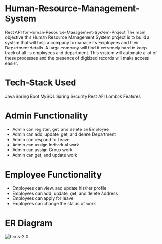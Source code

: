 # Human-Resource-Management-System

Rest API for Human-Resource-Management-System-Project
The main objective this Human Resource Management System project is to build a system that will help a company to manage its Employees and their Department details. A large company will find it extremely hard to keep track of all its employees and department. This system will automate a lot of these processes and the presence of digitized records will make access easier.


# Tech-Stack Used
Java
Spring Boot
MySQL
Spring Security
Rest API
Lombok
Features
# Admin Functionality
* Admin can register, get, and delete an Employee
* Admin can add, update, get, and delete Department
* Admin can respond to Leave
* Admin can assign Individual work
* Admin can assign Group work
* Admin can get, and update work
# Employee Functionality
* Employees can view, and update his/her profile
* Employees can add, update, get, and delete Address
* Employees can apply for leave
* Employees can change the status of work
# ER Diagram
![hrms-2 0](https://github.com/user-attachments/assets/ee148793-ef05-4777-a8a6-6b3969b1abc8)
